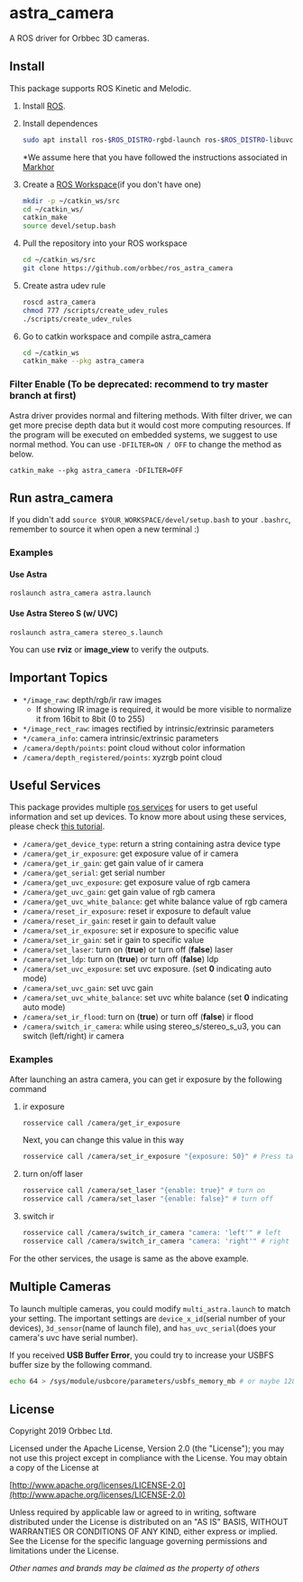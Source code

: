 # astra_camera

A ROS driver for Orbbec 3D cameras.

## Install

This package supports ROS Kinetic and Melodic.

1. Install [ROS](http://wiki.ros.org/ROS/Installation).

2. Install dependences
    ```sh
    sudo apt install ros-$ROS_DISTRO-rgbd-launch ros-$ROS_DISTRO-libuvc ros-$ROS_DISTRO-libuvc-camera ros-$ROS_DISTRO-libuvc-ros
    ```

   *We assume here that you have followed the instructions associated in [Markhor](https://github.com/clubcapra/markhor)

3. Create a [ROS Workspace](http://wiki.ros.org/ROS/Tutorials/InstallingandConfiguringROSEnvironment)(if you don't have one)
	 ```sh
    mkdir -p ~/catkin_ws/src
	cd ~/catkin_ws/
	catkin_make
	source devel/setup.bash
   ```
	
4. Pull the repository into your ROS workspace
    ```sh
    cd ~/catkin_ws/src
    git clone https://github.com/orbbec/ros_astra_camera
    ```

5. Create astra udev rule
    ```sh
    roscd astra_camera
    chmod 777 /scripts/create_udev_rules
    ./scripts/create_udev_rules
    ```

6. Go to catkin workspace and compile astra_camera
    ```sh
    cd ~/catkin_ws
    catkin_make --pkg astra_camera
    ```

### Filter Enable (To be deprecated: recommend to try master branch at first)

Astra driver provides normal and filtering methods. With filter driver, we can get more precise depth data but it would cost more computing resources. If the program will be executed on embedded systems, we suggest to use normal method. You can use `-DFILTER=ON / OFF` to change the method as below.

`catkin_make --pkg astra_camera -DFILTER=OFF`

## Run astra_camera

If you didn't add `source $YOUR_WORKSPACE/devel/setup.bash` to your `.bashrc`, remember to source it when open a new terminal :)

### Examples

#### Use Astra

`roslaunch astra_camera astra.launch`

#### Use Astra Stereo S (w/ UVC)

`roslaunch astra_camera stereo_s.launch`

You can use **rviz** or **image_view** to verify the outputs.

## Important Topics

* `*/image_raw`: depth/rgb/ir raw images
  * If showing IR image is required, it would be more visible to normalize it from 16bit to 8bit (0 to 255)
* `*/image_rect_raw`: images rectified by intrinsic/extrinsic parameters
* `*/camera_info`: camera intrinsic/extrinsic parameters
* `/camera/depth/points`: point cloud without color information
* `/camera/depth_registered/points`: xyzrgb point cloud

## Useful Services

This package provides multiple [ros services](http://wiki.ros.org/Services) for users to get useful information and set up devices. To know more about using these services, please check [this tutorial](http://wiki.ros.org/rosservice).

* `/camera/get_device_type`: return a string containing astra device type
* `/camera/get_ir_exposure`: get exposure value of ir camera
* `/camera/get_ir_gain`: get gain value of ir camera
* `/camera/get_serial`: get serial number
* `/camera/get_uvc_exposure`: get exposure value of rgb camera
* `/camera/get_uvc_gain`: get gain value of rgb camera
* `/camera/get_uvc_white_balance`: get white balance value of rgb camera
* `/camera/reset_ir_exposure`: reset ir exposure to default value
* `/camera/reset_ir_gain`: reset ir gain to default value
* `/camera/set_ir_exposure`: set ir exposure to specific value
* `/camera/set_ir_gain`: set ir gain to specific value
* `/camera/set_laser`: turn on (**true**) or turn off (**false**) laser
* `/camera/set_ldp`: turn on (**true**) or turn off (**false**) ldp
* `/camera/set_uvc_exposure`: set uvc exposure. (set **0** indicating auto mode)
* `/camera/set_uvc_gain`: set uvc gain
* `/camera/set_uvc_white_balance`: set uvc white balance (set **0** indicating auto mode)
* `/camera/set_ir_flood`: turn on (**true**) or turn off (**false**) ir flood
* `/camera/switch_ir_camera`: while using stereo_s/stereo_s_u3, you can switch (left/right) ir camera

### Examples

After launching an astra camera, you can get ir exposure by the following command
1. ir exposure
    ```sh
    rosservice call /camera/get_ir_exposure
    ```
    Next, you can change this value in this way
    ```sh
    rosservice call /camera/set_ir_exposure "{exposure: 50}" # Press tab to autocomplete
    ```

2. turn on/off laser
    ```sh
    rosservice call /camera/set_laser "{enable: true}" # turn on
    rosservice call /camera/set_laser "{enable: false}" # turn off
    ```

3. switch ir
    ```sh
    rosservice call /camera/switch_ir_camera "camera: 'left'" # left
    rosservice call /camera/switch_ir_camera "camera: 'right'" # right
    ```

For the other services, the usage is same as the above example.

## Multiple Cameras

To launch multiple cameras, you could modify `multi_astra.launch` to match your setting. The important settings are `device_x_id`(serial number of your devices), `3d_sensor`(name of launch file), and `has_uvc_serial`(does your camera's uvc have serial number).

If you received **USB Buffer Error**, you could try to increase your USBFS buffer size by the following command.
```sh
echo 64 > /sys/module/usbcore/parameters/usbfs_memory_mb # or maybe 128
```

## License

Copyright 2019 Orbbec Ltd.

Licensed under the Apache License, Version 2.0 (the "License"); you may not use this project except in compliance with the License. You may obtain a copy of the License at

[http://www.apache.org/licenses/LICENSE-2.0](http://www.apache.org/licenses/LICENSE-2.0)

Unless required by applicable law or agreed to in writing, software distributed under the License is distributed on an "AS IS" BASIS, WITHOUT WARRANTIES OR CONDITIONS OF ANY KIND, either express or implied. See the License for the specific language governing permissions and limitations under the License.

*Other names and brands may be claimed as the property of others*
